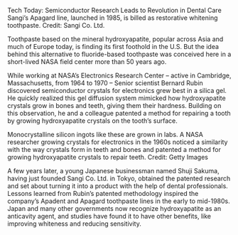 Tech Today: Semiconductor Research Leads to Revolution in Dental Care 
 Sangi’s Apagard line, launched in 1985, is billed as restorative whitening toothpaste. Credit: Sangi Co. Ltd.

Toothpaste based on the mineral hydroxyapatite, popular across Asia and much of Europe today, is finding its first foothold in the U.S. But the idea behind this alternative to fluoride-based toothpaste was conceived here in a short-lived NASA field center more than 50 years ago.

While working at NASA’s Electronics Research Center – active in Cambridge, Massachusetts, from 1964 to 1970 – Senior scientist Bernard Rubin discovered semiconductor crystals for electronics grew best in a silica gel. He quickly realized this gel diffusion system mimicked how hydroxyapatite crystals grow in bones and teeth, giving them their hardness. Building on this observation, he and a colleague patented a method for repairing a tooth by growing hydroxyapatite crystals on the tooth’s surface.

Monocrystalline silicon ingots like these are grown in labs. A NASA researcher growing crystals for electronics in the 1960s noticed a similarity with the way crystals form in teeth and bones and patented a method for growing hydroxyapatite crystals to repair teeth. Credit: Getty Images

A few years later, a young Japanese businessman named Shuji Sakuma, having just founded Sangi Co. Ltd. in Tokyo, obtained the patented research and set about turning it into a product with the help of dental professionals. Lessons learned from Rubin’s patented methodology inspired the company’s Apadent and Apagard toothpaste lines in the early to mid-1980s. Japan and many other governments now recognize hydroxyapatite as an anticavity agent, and studies have found it to have other benefits, like improving whiteness and reducing sensitivity.